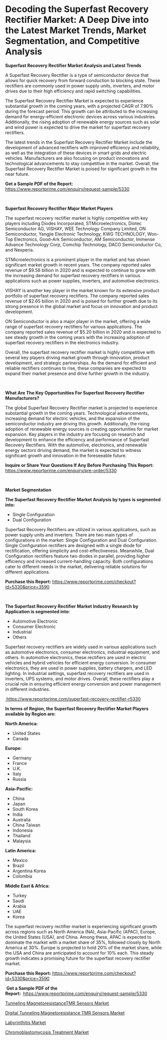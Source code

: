 <p><h1>Decoding the Superfast Recovery Rectifier Market: A Deep Dive into the Latest Market Trends, Market Segmentation, and Competitive Analysis</h1></p><p><strong>Superfast Recovery Rectifier Market Analysis and Latest Trends</strong></p>
<p><p>A Superfast Recovery Rectifier is a type of semiconductor device that allows for quick recovery from forward conduction to blocking state. These rectifiers are commonly used in power supply units, inverters, and motor drives due to their high efficiency and rapid switching capabilities.</p><p>The Superfast Recovery Rectifier Market is expected to experience substantial growth in the coming years, with a projected CAGR of 7.90% during the forecast period. This growth can be attributed to the increasing demand for energy-efficient electronic devices across various industries. Additionally, the rising adoption of renewable energy sources such as solar and wind power is expected to drive the market for superfast recovery rectifiers.</p><p>The latest trends in the Superfast Recovery Rectifier Market include the development of advanced rectifiers with improved efficiency and reliability, as well as the integration of these devices in smart grids and electric vehicles. Manufacturers are also focusing on product innovations and technological advancements to stay competitive in the market. Overall, the Superfast Recovery Rectifier Market is poised for significant growth in the near future.</p></p>
<p><strong>Get a Sample PDF of the Report:&nbsp;</strong> <a href="https://www.reportprime.com/enquiry/request-sample/5330">https://www.reportprime.com/enquiry/request-sample/5330</a></p>
<p>&nbsp;</p>
<p><strong>Superfast Recovery Rectifier Major Market Players</strong></p>
<p><p>The superfast recovery rectifier market is highly competitive with key players including Diodes Incorporated, STMicroelectronics, Diotec Semiconductor AG, VISHAY, WEE Technology Company Limited, ON Semiconductor, Yangjie Electronic Technology, KWG TECHNOLOGY, Won-Top Electronics, Good-Ark Semiconductor, AM Semiconductor, Immense Advance Technology Corp, Comchip Technology, DACO Semiconductor Co, and Nexperia.</p><p>STMicroelectronics is a prominent player in the market and has shown significant market growth in recent years. The company reported sales revenue of $9.56 billion in 2020 and is expected to continue to grow with the increasing demand for superfast recovery rectifiers in various applications such as power supplies, inverters, and automotive electronics.</p><p>VISHAY is another key player in the market known for its extensive product portfolio of superfast recovery rectifiers. The company reported sales revenue of $2.65 billion in 2020 and is poised for further growth due to its strong presence in the global market and focus on innovation and product development.</p><p>ON Semiconductor is also a major player in the market, offering a wide range of superfast recovery rectifiers for various applications. The company reported sales revenue of $5.20 billion in 2020 and is expected to see steady growth in the coming years with the increasing adoption of superfast recovery rectifiers in the electronics industry.</p><p>Overall, the superfast recovery rectifier market is highly competitive with several key players driving market growth through innovation, product development, and strategic partnerships. As the demand for efficient and reliable rectifiers continues to rise, these companies are expected to expand their market presence and drive further growth in the industry.</p></p>
<p>&nbsp;</p>
<p><strong>What Are The Key Opportunities For Superfast Recovery Rectifier Manufacturers?</strong></p>
<p><p>The global Superfast Recovery Rectifier market is projected to experience substantial growth in the coming years. Technological advancements, increasing demand for electric vehicles, and the expansion of the semiconductor industry are driving this growth. Additionally, the rising adoption of renewable energy sources is creating opportunities for market expansion. Key players in the industry are focusing on research and development to enhance the efficiency and performance of Superfast Recovery Rectifiers. With the automotive, electronics, and renewable energy sectors driving demand, the market is expected to witness significant growth and innovation in the foreseeable future.</p></p>
<p><strong>Inquire or Share Your Questions If Any Before Purchasing This Report:</strong> <a href="https://www.reportprime.com/enquiry/pre-order/5330">https://www.reportprime.com/enquiry/pre-order/5330</a></p>
<p>&nbsp;</p>
<p><strong>Market Segmentation</strong></p>
<p><strong>The Superfast Recovery Rectifier Market Analysis by types is segmented into:</strong></p>
<p><ul><li>Single Configuration</li><li>Dual Configuration</li></ul></p>
<p><p>Superfast Recovery Rectifiers are utilized in various applications, such as power supply units and inverters. There are two main types of configurations in the market: Single Configuration and Dual Configuration. Single Configuration rectifiers are designed with a single diode for rectification, offering simplicity and cost-effectiveness. Meanwhile, Dual Configuration rectifiers feature two diodes in parallel, providing higher efficiency and increased current-handling capacity. Both configurations cater to different needs in the market, delivering reliable solutions for different applications.</p></p>
<p><strong>Purchase this Report:&nbsp;</strong><a href="https://www.reportprime.com/checkout?id=5330&price=3590">https://www.reportprime.com/checkout?id=5330&price=3590</a></p>
<p>&nbsp;</p>
<p><strong>The Superfast Recovery Rectifier Market Industry Research by Application is segmented into:</strong></p>
<p><ul><li>Automotive Electronic</li><li>Consumer Electronic</li><li>Industrial</li><li>Others</li></ul></p>
<p><p>Superfast recovery rectifiers are widely used in various applications such as automotive electronics, consumer electronics, industrial equipment, and others. In automotive electronics, these rectifiers are used in electric vehicles and hybrid vehicles for efficient energy conversion. In consumer electronics, they are used in power supplies, battery chargers, and LED lighting. In industrial settings, superfast recovery rectifiers are used in inverters, UPS systems, and motor drives. Overall, these rectifiers play a crucial role in ensuring efficient energy conversion and power management in different industries.</p></p>
<p><a href="https://www.reportprime.com/superfast-recovery-rectifier-r5330">&nbsp;https://www.reportprime.com/superfast-recovery-rectifier-r5330</a></p>
<p><strong>In terms of Region, the Superfast Recovery Rectifier Market Players available by Region are:</strong></p>
<p>
    <p> <strong> North America: </strong>
        <ul>
            <li>United States</li>
            <li>Canada</li>
        </ul>
        </p> 
    <p> <strong> Europe: </strong>
        <ul>
            <li>Germany</li>
            <li>France</li>
            <li>U.K.</li>
            <li>Italy</li>
            <li>Russia</li>
        </ul>
        </p> 
    <p> <strong> Asia-Pacific: </strong>
        <ul>
            <li>China</li>
            <li>Japan</li>
            <li>South Korea</li>
            <li>India</li>
            <li>Australia</li>
            <li>China Taiwan</li>
            <li>Indonesia</li>
            <li>Thailand</li>
            <li>Malaysia</li>
        </ul>
        </p> 
    <p> <strong> Latin America: </strong>
        <ul>
            <li>Mexico</li>
            <li>Brazil</li>
            <li>Argentina Korea</li>
            <li>Colombia</li>
        </ul>
        </p> 
    <p> <strong> Middle East & Africa: </strong>
        <ul>
            <li>Turkey</li>
            <li>Saudi</li>
            <li>Arabia</li>
            <li>UAE</li>
            <li>Korea</li>
        </ul>
    </p>
    </p>
<p><p>The superfast recovery rectifier market is experiencing significant growth across regions such as North America (NA), Asia-Pacific (APAC), Europe, the United States (USA), and China. Among these, APAC is expected to dominate the market with a market share of 35%, followed closely by North America at 30%. Europe is projected to hold 20% of the market share, while the USA and China are anticipated to account for 10% each. This steady growth indicates a promising future for the superfast recovery rectifier market.</p></p>
<p><strong>Purchase this Report: </strong><a href="https://www.reportprime.com/checkout?id=5330&price=3590">https://www.reportprime.com/checkout?id=5330&price=3590</a></p>
<p>&nbsp;<strong>Get a Sample PDF of the Report:&nbsp;&nbsp;</strong><a href="https://www.reportprime.com/enquiry/request-sample/5330">https://www.reportprime.com/enquiry/request-sample/5330</a></p>
<p><strong></strong></p>
<p><p><a href="https://github.com/LitzyGulgowski2023/Market-Research-Report-List-1/blob/main/tunneling-magnetoresistancetmr-sensors-market.md">Tunneling MagnetoresistanceTMR Sensors Market</a></p><p><a href="https://github.com/HarmonyBogan1944/Market-Research-Report-List-1/blob/main/digital-tunneling-magnetoresistance-tmr-sensors-market.md">Digital Tunneling Magnetoresistance TMR Sensors Market</a></p><p><a href="https://www.linkedin.com/pulse/labyrinthitis-market-report-reveals-latest-trends-growth-tcrbe">Labyrinthitis Market</a></p><p><a href="https://www.linkedin.com/pulse/chromoblastomycosis-treatment-market-trends-analysis-forecasted-w8fee">Chromoblastomycosis Treatment Market</a></p></p>